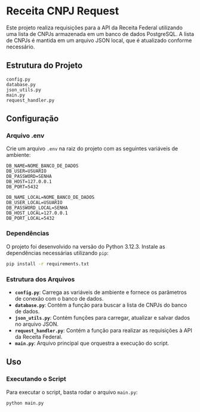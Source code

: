 # Receita CNPJ Request

Este projeto realiza requisições para a API da Receita Federal utilizando uma lista de CNPJs armazenada em um banco de dados PostgreSQL. A lista de CNPJs é mantida em um arquivo JSON local, que é atualizado conforme necessário.

## Estrutura do Projeto

```
config.py
database.py
json_utils.py
main.py
request_handler.py
```

## Configuração

### Arquivo .env

Crie um arquivo `.env` na raiz do projeto com as seguintes variáveis de ambiente:

```
DB_NAME=NOME_BANCO_DE_DADOS
DB_USER=USUARIO
DB_PASSWORD=SENHA
DB_HOST=127.0.0.1
DB_PORT=5432

DB_NAME_LOCAL=NOME_BANCO_DE_DADOS
DB_USER_LOCAL=USUARIO
DB_PASSWORD_LOCAL=SENHA
DB_HOST_LOCAL=127.0.0.1
DB_PORT_LOCAL=5432
```

### Dependências

O projeto foi desenvolvido na versão do Python 3.12.3.
Instale as dependências necessárias utilizando `pip`:

```sh
pip install -r requirements.txt
```

### Estrutura dos Arquivos

- **`config.py`**: Carrega as variáveis de ambiente e fornece os parâmetros de conexão com o banco de dados.
- **`database.py`**: Contém a função para buscar a lista de CNPJs do banco de dados.
- **`json_utils.py`**: Contém funções para carregar, atualizar e salvar dados no arquivo JSON.
- **`request_handler.py`**: Contém a função para realizar as requisições à API da Receita Federal.
- **`main.py`**: Arquivo principal que orquestra a execução do script.

## Uso

### Executando o Script

Para executar o script, basta rodar o arquivo `main.py`:

```sh
python main.py
```

